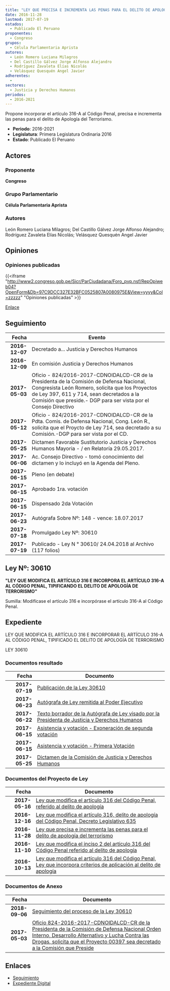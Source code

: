 ```yaml
---
title: "LEY QUE PRECISA E INCREMENTA LAS PENAS PARA EL DELITO DE APOLOGÍA DEL TERRORISMO"
date: 2016-11-28
lastmod: 2017-07-19
estados: 
  - Publicado El Peruano
proponentes: 
  - Congreso
grupos: 
  - Célula Parlamentaria Aprista
autores: 
  - León Romero Luciana Milagros
  - Del Castillo Gálvez Jorge Alfonso Alejandro
  - Rodríguez Zavaleta Elías Nicolás
  - Velásquez Quesquén Angel Javier
adherentes: 
  - 
sectores: 
  - Justicia y Derechos Humanos
periodos: 
  - 2016-2021
---
```


Propone incorporar el artículo 316-A al Código Penal, precisa e incrementa las penas para el delito de Apología del Terrorismo.

- **Periodo**: 2016-2021
- **Legislatura**: Primera Legislatura Ordinaria 2016
- **Estado**: Publicado El Peruano

## Actores

### Proponente

**Congreso**

### Grupo Parlamentario

**Célula Parlamentaria Aprista**

### Autores

León Romero Luciana Milagros; Del Castillo Gálvez Jorge Alfonso Alejandro; Rodríguez Zavaleta Elías Nicolás; Velásquez Quesquén Angel Javier


## Opiniones

### Opiniones publicadas

{{<iframe "http://www2.congreso.gob.pe/Sicr/ParCiudadana/Foro_pvp.nsf/RepOpiweb04?OpenForm&Db=97C9DCC327E32BFC0525807A0080975E&View=yyyy&Col=zzzzz" "Opiniones publicadas" >}}

[Enlace](http://www2.congreso.gob.pe/Sicr/ParCiudadana/Foro_pvp.nsf/RepOpiweb04?OpenForm&Db=97C9DCC327E32BFC0525807A0080975E&View=yyyy&Col=zzzzz)

## Seguimiento

| Fecha | Evento |
|------:|--------|
| **2016-12-07** | Decretado a... Justicia y Derechos Humanos|
| **2016-12-09** | En comisión Justicia y Derechos Humanos|
| **2017-05-03** | Oficio - 824/2016-2017-CDNOIDALCD-CR de la Presidenta de la Comisión de Defensa Nacional, Congresista León Romero, solicita que los Proyectos de Ley 397, 611 y 714, sean decretados a la Comisión que preside.- DGP para ser vista por el Consejo Directivo|
| **2017-05-12** | Oficio - 824/2016-2017-CDNOIDALCD-CR de la Pdta. Comis. de Defensa Nacional, Cong. León R., solicita que el Proycto de Ley 714, sea decretado a su Comisión.-DGP para ser vista por el CD.|
| **2017-05-25** | Dictamen Favorable Sustitutorio Justicia y Derechos Humanos Mayoria - / en Relatoría 29.05.2017.|
| **2017-06-06** | Ac. Consejo Directivo - tomó conocimiento del dictamen y lo incluyó en la Agenda del Pleno.|
| **2017-06-15** | Pleno (en debate)|
| **2017-06-15** | Aprobado 1ra. votación|
| **2017-06-15** | Dispensado 2da Votación|
| **2017-06-23** | Autógrafa Sobre Nº: 148 - vence: 18.07.2017|
| **2017-07-18** | Promulgado Ley Nº: 30610|
| **2017-07-19** | Publicado - Ley N ° 30610/ 24.04.2018 al Archivo (117 folios)|

## Ley Nº: 30610

**"LEY QUE MODIFICA EL ARTÍCULO 316 E INCORPORA EL ARTÍCULO 316-A AL CÓDIGO PENAL, TIPIFICANDO EL DELITO DE APOLOGÍA DE TERRORISMO"**

Sumilla: Modifícase el artículo 316 e incorpórase el artículo 316-A al Código Penal.


## Expediente

LEY QUE MODIFICA EL ARTÍCULO 316 E INCORPORAR EL ARTÍCULO 316-A AL CÓDIGO PENAL, TIPIFICADO EL DELITO DE APOLOGÍA DE TERRORISMO

LEY 30610


### Documentos resultado

| Fecha | Documento |
|------:|--------|
| **2017-07-19** | [Publicación de la Ley 30610](http://www.leyes.congreso.gob.pe/Documentos/2016_2021/ADLP/Normas_Legales/30610-LEY..pdf) |
| **2017-06-23** | [Autógrafa de Ley remitida al Poder Ejecutivo](http://www.leyes.congreso.gob.pe/Documentos/2016_2021/ADLP/Texto_Aprobado/AU0039720170623.pdf) |
| **2017-06-22** | [Texto borrador de la Autógrafa de Ley visado por la Presidenta de Justicia y Derechos Humanos](http://www.leyes.congreso.gob.pe/Documentos/2016_2021/Texto_Borrador_de_Autografa/BAU0039720170622.pdf) |
| **2017-06-15** | [Asistencia y votación - Exoneración de segunda votación](http://www.leyes.congreso.gob.pe/Documentos/2016_2021/Asistencia_y_Votacion/Proyectos_de_Ley/Exoneracion_de_Segunda_Votacion/ESV0039720170615.pdf) |
| **2017-06-15** | [Asistencia y votación - Primera Votación](http://www.leyes.congreso.gob.pe/Documentos/2016_2021/Asistencia_y_Votacion/Proyectos_de_Ley/AV0039720170615.pdf) |
| **2017-05-25** | [Dictamen de la Comisión de Justicia y Derechos Humanos](http://www.leyes.congreso.gob.pe/Documentos/2016_2021/Dictamenes/Proyectos_de_Ley/00397DC15MAY20170525..pdf) |

### Documentos del Proyecto de Ley

| Fecha | Documento |
|------:|--------|
| **2017-05-16** | [Ley que modifica el artículo 316 del Código Penal, referido al delito de apología](http://www.leyes.congreso.gob.pe/Documentos/2016_2021/Proyectos_de_Ley_y_de_Resoluciones_Legislativas/PL0139520170516.D.pdf) |
| **2016-12-16** | [Ley que modifica el artículo 316, delito de apología del Código Penal, Decreto Legislativo 635](http://www.leyes.congreso.gob.pe/Documentos/2016_2021/Proyectos_de_Ley_y_de_Resoluciones_Legislativas/PL0080120161216.pdf) |
| **2016-11-28** | [Ley que precisa e incrementa las penas para el delito de apología del terrorismo](http://www.leyes.congreso.gob.pe/Documentos/2016_2021/Proyectos_de_Ley_y_de_Resoluciones_Legislativas/PL0071420161128.pdf) |
| **2016-11-10** | [Ley que modifica el inciso 2 del artículo 316 del Código Penal referido al delito de apología](http://www.leyes.congreso.gob.pe/Documentos/2016_2021/Proyectos_de_Ley_y_de_Resoluciones_Legislativas/PL0061120161110..pdf) |
| **2016-10-13** | [Ley que modifica el artículo 316 del Código Penal, Ley que incorpora criterios de aplicación al delito de apología](http://www.leyes.congreso.gob.pe/Documentos/2016_2021/Proyectos_de_Ley_y_de_Resoluciones_Legislativas/PL0039720161013..pdf) |

### Documentos de Anexo

| Fecha | Documento |
|------:|--------|
| **2018-09-06** | [Seguimiento del proceso de la Ley 30610](http://www.leyes.congreso.gob.pe/Documentos/2016_2021/Seguimiento_de_Proyectos_de_Ley/00397PL20180906.pdf) |
| **2017-05-03** | [Oficio 824-2016-2017-CDNOIDALCD-CR de la Presidenta de la Comisión de Defensa Nacional Orden Interno, Desarrollo Alternativo y Lucha Contra las Drogas, solicita que el Proyecto 00397 sea decretado a la Comisión que Preside](http://www.leyes.congreso.gob.pe/Documentos/2016_2021/Oficios/Comisiones_Ordinarias/OFICIO-824-2016-2017-CDNOIDALCD-CR.pdf) |

## Enlaces 

- [Seguimiento](http://www2.congreso.gob.pe/Sicr/TraDocEstProc/CLProLey2016.nsf/f7fff46988ca05b1052578e100829cc7/09c037145e675dc20525807a00792724?OpenDocument)
- [Expediente Digital](http://www2.congreso.gob.pe/Sicr/TraDocEstProc/CLProLey2016.nsf/f7fff46988ca05b1052578e100829cc7/09c037145e675dc20525807a00792724?OpenDocument&Click=05257FB7005EB655.eb71d0cf91d8294e05256cdf006b5706/$Body/0.1C6C)

